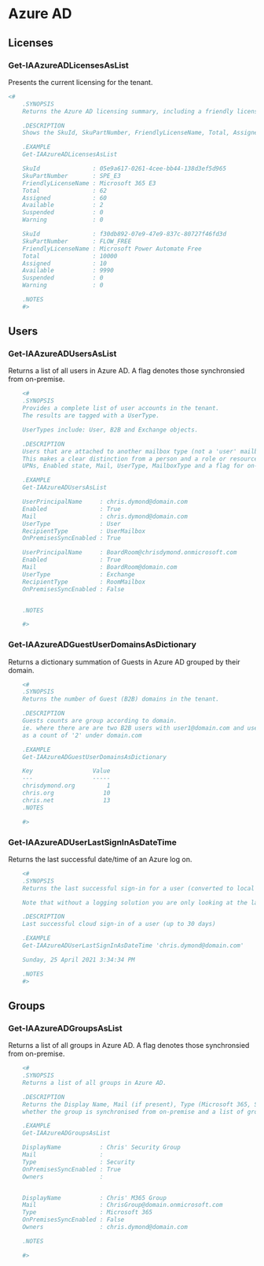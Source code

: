 # Azure AD

## Licenses

### Get-IAAzureADLicensesAsList

Presents the current licensing for the tenant.

```powershell
<#
    .SYNOPSIS
    Returns the Azure AD licensing summary, including a friendly licensing name per SkuID (where available)

    .DESCRIPTION
    Shows the SkuId, SkuPartNumber, FriendlyLicenseName, Total, Assigned, Available, Suspended and Warning counts

    .EXAMPLE
    Get-IAAzureADLicensesAsList

    SkuId               : 05e9a617-0261-4cee-bb44-138d3ef5d965
    SkuPartNumber       : SPE_E3
    FriendlyLicenseName : Microsoft 365 E3
    Total               : 62
    Assigned            : 60
    Available           : 2
    Suspended           : 0
    Warning             : 0

    SkuId               : f30db892-07e9-47e9-837c-80727f46fd3d
    SkuPartNumber       : FLOW_FREE
    FriendlyLicenseName : Microsoft Power Automate Free
    Total               : 10000
    Assigned            : 10
    Available           : 9990
    Suspended           : 0
    Warning             : 0

    .NOTES
    #>
```

## Users

### Get-IAAzureADUsersAsList

Returns a list of all users in Azure AD. A flag denotes those synchronsied from on-premise.

```powershell
    <#
    .SYNOPSIS
    Provides a complete list of user accounts in the tenant.
    The results are tagged with a UserType.

    UserTypes include: User, B2B and Exchange objects.

    .DESCRIPTION
    Users that are attached to another mailbox type (not a 'user' mailbox) have their UserType adjusted to 'Exchange'
    This makes a clear distinction from a person and a role or resource account in Exchange Online.
    UPNs, Enabled state, Mail, UserType, MailboxType and a flag for on-premise synchronisation are included.

    .EXAMPLE
    Get-IAAzureADUsersAsList

    UserPrincipalName     : chris.dymond@domain.com
    Enabled               : True
    Mail                  : chris.dymond@domain.com
    UserType              : User
    RecipientType         : UserMailbox
    OnPremisesSyncEnabled : True

    UserPrincipalName     : BoardRoom@chrisdymond.onmicrosoft.com
    Enabled               : True
    Mail                  : BoardRoom@domain.com
    UserType              : Exchange
    RecipientType         : RoomMailbox
    OnPremisesSyncEnabled : False


    .NOTES

    #>
```

### Get-IAAzureADGuestUserDomainsAsDictionary

Returns a dictionary summation of Guests in Azure AD grouped by their domain.

```powershell
    <#
    .SYNOPSIS
    Returns the number of Guest (B2B) domains in the tenant.

    .DESCRIPTION
    Guests counts are group according to domain.
    ie. where there are are two B2B users with user1@domain.com and user2@domain.com they will appear
    as a count of '2' under domain.com

    .EXAMPLE
    Get-IAAzureADGuestUserDomainsAsDictionary

    Key                 Value
    ---                 -----
    chrisdymond.org         1
    chris.org              10
    chris.net              13
    .NOTES

    #>
```

### Get-IAAzureADUserLastSignInAsDateTime

Returns the last successful date/time of an Azure log on.

```powershell
    <#
    .SYNOPSIS
    Returns the last successful sign-in for a user (converted to local time).

    Note that without a logging solution you are only looking at the last 30 days.

    .DESCRIPTION
    Last successful cloud sign-in of a user (up to 30 days)

    .EXAMPLE
    Get-IAAzureADUserLastSignInAsDateTime 'chris.dymond@domain.com'

    Sunday, 25 April 2021 3:34:34 PM

    .NOTES
    #>
```

## Groups

### Get-IAAzureADGroupsAsList

Returns a list of all groups in Azure AD. A flag denotes those synchronsied from on-premise.

```powershell
    <#
    .SYNOPSIS
    Returns a list of all groups in Azure AD.

    .DESCRIPTION
    Returns the Display Name, Mail (if present), Type (Microsoft 365, Security or Distribution),
    whether the group is synchronised from on-premise and a list of group owners (where defined in Azure)

    .EXAMPLE
    Get-IAAzureADGroupsAsList

    DisplayName           : Chris' Security Group
    Mail                  :
    Type                  : Security
    OnPremisesSyncEnabled : True
    Owners                :


    DisplayName           : Chris' M365 Group
    Mail                  : ChrisGroup@domain.onmicrosoft.com
    Type                  : Microsoft 365
    OnPremisesSyncEnabled : False
    Owners                : chris.dymond@domain.com

    .NOTES

    #>
```
